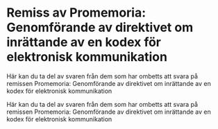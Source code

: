 # Remiss av Promemoria: Genomförande av direktivet om inrättande av en kodex för elektronisk kommunikation

Här kan du ta del av svaren från dem som har ombetts att svara på remissen Promemoria: Genomförande av direktivet om inrättande av en kodex för elektronisk kommunikation

Här kan du ta del av svaren från dem som har ombetts att svara på remissen Promemoria: Genomförande av direktivet om inrättande av en kodex för elektronisk kommunikation
